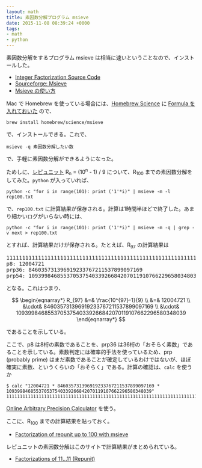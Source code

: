 ```yaml
---
layout: math
title: 素因数分解プログラム msieve
date: 2015-11-08 08:39:24 +0000
tags: 
- math
- python
---
```

素因数分解をするプログラム msieve は相当に速いということなので、インストールした。

- [Integer Factorization Source Code](http://www.boo.net/~jasonp/qs.html)
- [Sourceforge: Msieve](https://sourceforge.net/projects/msieve/)
- [Msieve の使い方](http://stdkmd.com/nrr/msieve_ja.htm)

Mac で Homebrew を使っている場合には、[Homebrew Science](https://github.com/Homebrew/homebrew-science/blob/master/README.md) に [Formula を入れておいた](https://github.com/Homebrew/homebrew-science/blob/master/msieve.rb) ので、

~~~
brew install homebrew/science/msieve
~~~

で、インストールできる。これで、

~~~
msieve -q 素因数分解したい数
~~~

で、手軽に素因数分解ができるようになった。

ためしに、[レピュニット](https://ja.wikipedia.org/wiki/%E3%83%AC%E3%83%94%E3%83%A5%E3%83%8B%E3%83%83%E3%83%88) R<sub>n</sub> = (10<sup>n</sup> - 1) / 9 について、R<sub>100</sub> までの素因数分解をしてみた。```python``` が入っていれば、

~~~
python -c "for i in range(101): print ('1'*i)" | msieve -m -l rep100.txt
~~~

で、```rep100.txt``` に計算結果が保存される。計算は1時間半ほどで終了した。あまり細かいログがいらない時には、
 
~~~
python -c "for i in range(101): print ('1'*i)" | msieve -m -q | grep -v next > rep100.txt
~~~

とすれば、計算結果だけが保存される。たとえば、R<sub>97</sub> の計算結果は

<pre>
1111111111111111111111111111111111111111111111111111111111111111111111111111111111111111111111111
p8: 12004721
prp36: 846035731396919233767211537899097169
prp54: 109399846855370537540339266842070119107662296580348039
</pre>

となる。これはつまり、

$$
\begin{eqnarray*}
R_{97} &=& \frac{10^{97}-1}{9} \\
&=& 12004721 \\
&\cdot& 846035731396919233767211537899097169 \\
&\cdot& 109399846855370537540339266842070119107662296580348039
\end{eqnarray*}
$$

であることを示している。

ここで、p8 は8桁の素数であることを、prp36 は36桁の「おそらく素数」であることを示している。素数判定には確率的手法を使っているため、prp (probably prime) はまだ素数であることが確定しているわけではないが、ほぼ確実に素数、というくらいの「おそらく」である。計算の確認は、```calc``` を使うか

~~~
$ calc "12004721 * 846035731396919233767211537899097169 * 109399846855370537540339266842070119107662296580348039"
1111111111111111111111111111111111111111111111111111111111111111111111111111111111111111111111111
~~~

[Online Arbitrary Precision Calculator](http://apfloat.appspot.com/) を使う。

ここに、R<sub>100</sub> までの計算結果を貼っておく。

- [Factorization of repunit up to 100 with msieve](https://gist.github.com/sekika/494c59d12d88655ce951)

レピュニットの素因数分解はこのサイトで計算結果がまとめられている。

- [Factorizations of 11...11 (Repunit)](http://stdkmd.com/nrr/repunit/)
